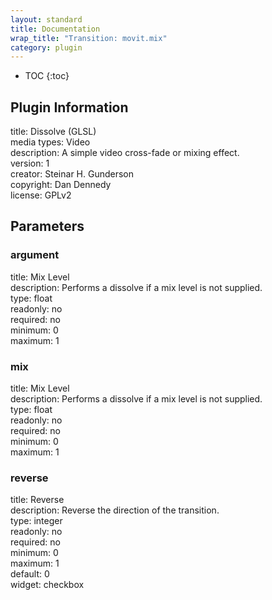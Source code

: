 ```yaml
---
layout: standard
title: Documentation
wrap_title: "Transition: movit.mix"
category: plugin
---
```

* TOC
{:toc}

## Plugin Information

title: Dissolve (GLSL)  
media types:
Video  
description: A simple video cross-fade or mixing effect.  
version: 1  
creator: Steinar H. Gunderson  
copyright: Dan Dennedy  
license: GPLv2  

## Parameters

### argument

title: Mix Level    
description:
Performs a dissolve if a mix level is not supplied.  
type: float  
readonly: no  
required: no  
minimum: 0  
maximum: 1  

### mix

title: Mix Level    
description:
Performs a dissolve if a mix level is not supplied.  
type: float  
readonly: no  
required: no  
minimum: 0  
maximum: 1  

### reverse

title: Reverse    
description:
Reverse the direction of the transition.  
type: integer  
readonly: no  
required: no  
minimum: 0  
maximum: 1  
default: 0  
widget: checkbox  

